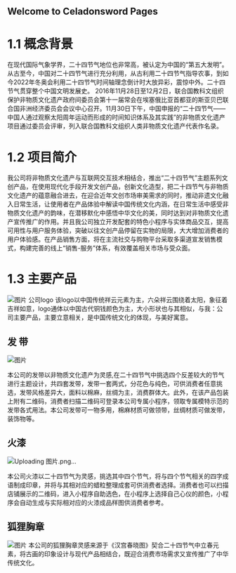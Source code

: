 ## Welcome to Celadonsword Pages

# 1.1 概念背景

   在现代国际气象学界，二十四节气地位也非常高，被认定为中国的“第五大发明”。从古至今，中国对二十四节气进行充分利用，从古利用二十四节气指导农事，到如今2022年冬奥会利用二十四节气时间轴理念倒计时大放异彩，震惊中外。二十四节气贯穿整个中国文明发展史。
   2016年11月28日至12月2日，联合国教科文组织保护非物质文化遗产政府间委员会第十一届常会在埃塞俄比亚首都亚的斯亚贝巴联合国非洲经济委员会会议中心召开。11月30日下午，中国申报的“二十四节气——中国人通过观察太阳周年运动而形成的时间知识体系及其实践”的非物质文化遗产项目通过委员会评审，列入联合国教科文组织人类非物质文化遗产代表作名录。

# 1.2 项目简介

  我公司将非物质文化遗产与互联网交互技术相结合，推出“二十四节气”主题系列文创产品，在使用现代化手段开发文创产品，创新文化造型，把二十四节气与非物质文化遗产的蕴意融合进去，在迎合近年文创市场审美需求的同时，推动非遗文化融入日常生活，让使用者在产品体验中解读中国传统文化内涵，在日常生活中感受非物质文化遗产的韵味，在潜移默化中感悟中华文化的美，同时达到对非物质文化遗产宣传推广的作用。并且我公司独立开发配套的特色小程序与实体商品交互，提高可用性与用户服务体验，突破以往文创产品停留在实物的局限，大大增加消费者的用户体验感。在产品销售方面，将在主流社交与购物平台采取多渠道宣发销售模式，构建完善的线上“销售-服务”体系，有效覆盖相关市场与受众面。
# 1.3 主要产品


![图片](https://user-images.githubusercontent.com/78789925/161729820-bfd25c2c-8fe8-4a1b-b54b-aeb72dd6f318.png)
                                 公司logo
  该logo以中国传统祥云元素为主，六朵祥云围绕着太阳，象征着吉祥如意，logo通体以中国古代铜钱颜色为主，大小形状也与其相似，与我：公司主要产品，主要立意相关，是中国传统文化的体现，与美好寓意。

## 发  带
![图片](https://user-images.githubusercontent.com/78789925/161730184-c9d6d569-22a8-4a34-97fd-20f76ae5e5f6.png)

  本公司的发带以非物质文化遗产为灵感,在二十四节气中挑选四个反差较大的节气进行主题设计，共四套发带，发带一套两式，分花色与纯色，可供消费者任意挑选，发带风格差异大，面料以棉麻，丝绸为主，消费群体大。此外，在该产品包装上附有二维码，消费者扫描二维码可登录本公司专属小程序，领取专属模特示范的发带各式用法。本公司发带可一物多用，棉麻材质可做领带，丝绸材质可做发带，装饰物等。


## 火漆
![Uploading 图片.png…]()

  本公司火漆以二十四节气为灵感，挑选其中四个节气，将与四个节气相关的四字成语制成印章，并将与其相对应的蜡粒整理成套可供消费者选择。消费者也可以扫描店铺展示的二维码，进入小程序自助选色，在小程序上选择自己心仪的颜色，小程序会自动生成与实际相对应的火漆成品样图供消费者参考。

## 狐狸胸章
![图片](https://user-images.githubusercontent.com/78789925/161730133-4ec71b1f-c1a5-42bf-b317-443e65785c0b.png)
本公司的狐狸胸章灵感来源于《汉宫春晓图》契合二十四节气中立春元素，将古画的印象设计与现代产品相结合，既迎合消费市场需求又宣传推广了中华传统文化。                               


#
